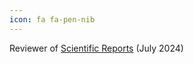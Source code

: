 ```yaml
---
icon: fa fa-pen-nib
---
```


Reviewer of <a href="https://www.nature.com/srep/" target="_blank">Scientific Reports</a> (July 2024)